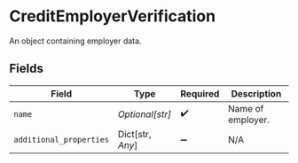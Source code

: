 # CreditEmployerVerification

An object containing employer data.


## Fields

| Field                   | Type                    | Required                | Description             |
| ----------------------- | ----------------------- | ----------------------- | ----------------------- |
| `name`                  | *Optional[str]*         | :heavy_check_mark:      | Name of employer.       |
| `additional_properties` | Dict[str, *Any*]        | :heavy_minus_sign:      | N/A                     |
